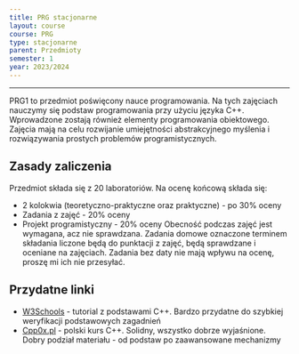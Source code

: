 ```yaml
---
title: PRG stacjonarne
layout: course
course: PRG
type: stacjonarne
parent: Przedmioty
semester: 1
year: 2023/2024
---
```

---
PRG1 to przedmiot poświęcony nauce programowania. Na tych zajęciach nauczymy się podstaw programowania przy użyciu języka C++. Wprowadzone zostają również elementy programowania  obiektowego. Zajęcia mają na celu rozwijanie umiejętności abstrakcyjnego myślenia i rozwiązywania prostych problemów programistycznych.


## Zasady zaliczenia
Przedmiot składa się z 20 laboratoriów. Na ocenę końcową składa się:
- 2 kolokwia (teoretyczno-praktyczne oraz praktyczne) - po 30% oceny
- Zadania z zajęć - 20% oceny
- Projekt programistyczny - 20% oceny
Obecność podczas zajęć jest wymagana, acz nie sprawdzana. Zadania domowe oznaczone terminem składania liczone będą do punktacji z zajęć, będą sprawdzane i oceniane na zajęciach. Zadania bez daty nie mają wpływu na ocenę, proszę mi ich nie przesyłać.

## Przydatne linki
- [W3Schools](https://www.w3schools.com/cpp/default.asp) - tutorial z podstawami C++. Bardzo przydatne do szybkiej weryfikacji podstawowych zagadnień
- [Cpp0x.pl](https://cpp0x.pl/kursy/Kurs-C++/1) - polski kurs C++. Solidny, wszystko dobrze wyjaśnione. Dobry podział materiału - od podstaw po zaawansowane mechanizmy
  

